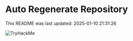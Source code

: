 # Auto Regenerate Repository

This README was last updated: 2025-01-10 21:31:26

 ![TryHackMe](https://tryhackme.com/badge/533634)